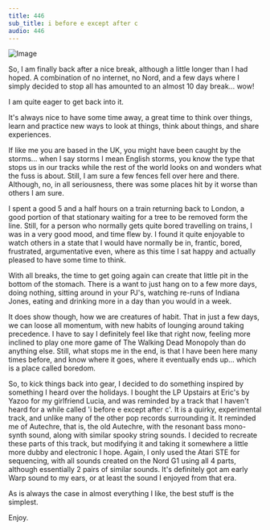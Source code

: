 ```yaml
---
title: 446
sub_title: i before e except after c
audio: 446
---
```


![Image](/assets/img/snd-446.png)

So, I am finally back after a nice break, although a little longer than I had hoped. A combination of no internet, no Nord, and a few days where I simply decided to stop all has amounted to an almost 10 day break… wow! 

I am quite eager to get back into it.

It's always nice to have some time away, a great time to think over things, learn and practice new ways to look at things, think about things, and share experiences.

If like me you are based in the UK, you might have been caught by the storms… when I say storms I mean English storms, you know the type that stops us in our tracks while the rest of the world looks on and wonders what the fuss is about. Still, I am sure a few fences fell over here and there. Although, no, in all seriousness, there was some places hit by it worse than others I am sure.

I spent a good 5 and a half hours on a train returning back to London, a good portion of that stationary waiting for a tree to be removed form the line. Still, for a person who normally gets quite bored travelling on trains, I was in a very good mood, and time flew by. I found it quite enjoyable to watch others in a state that I would have normally be in, frantic, bored, frustrated, argumentative even, where as this time I sat happy and actually pleased to have some time to think.

With all breaks, the time to get going again can create that little pit in the bottom of the stomach. There is a want to just hang on to a few more days, doing nothing, sitting around in your PJ's, watching re-runs of Indiana Jones, eating and drinking more in a day than you would in a week.

It does show though, how we are creatures of habit. That in just a few days, we can loose all momentum, with new habits of lounging around taking precedence. I have to say I definitely feel like that right now, feeling more inclined to play one more game of The Walking Dead Monopoly than do anything else. Still, what stops me in the end, is that I have been here many times before, and know where it goes, where it eventually ends up… which is a place called boredom.

So, to kick things back into gear, I decided to do something inspired by something I heard over the holidays. I bought the LP Upstairs at Eric's by Yazoo for my girlfriend Lucia, and was reminded by a track that I haven't heard for a while called 'i before e except after c'. It is a quirky, experimental track, and unlike many of the other pop records surrounding it. It reminded me of Autechre, that is, the old Autechre, with the resonant bass mono-synth sound, along with similar spooky string sounds. I decided to recreate these parts of this track, but modifying it and taking it somewhere a little more dubby and electronic I hope. Again, I only used the Atari STE for sequencing, with all sounds created on the Nord G1 using all 4 parts, although essentially 2 pairs of similar sounds. It's definitely got am early Warp sound to my ears, or at least the sound I enjoyed from that era. 

As is always the case in almost everything I like, the best stuff is the simplest.

Enjoy.